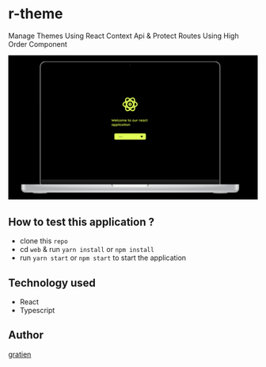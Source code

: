# r-theme
Manage Themes Using React Context Api & Protect Routes Using High Order Component

![image](/web/public/theme.png)

## How to test this application ? 

- clone this ``repo``
- cd ``web`` & run ``yarn install`` or ``npm install``
- run ``yarn start`` or ``npm start`` to start the application

## Technology used
- React
- Typescript
## Author
[gratien](https://github.com/itsgratien)
